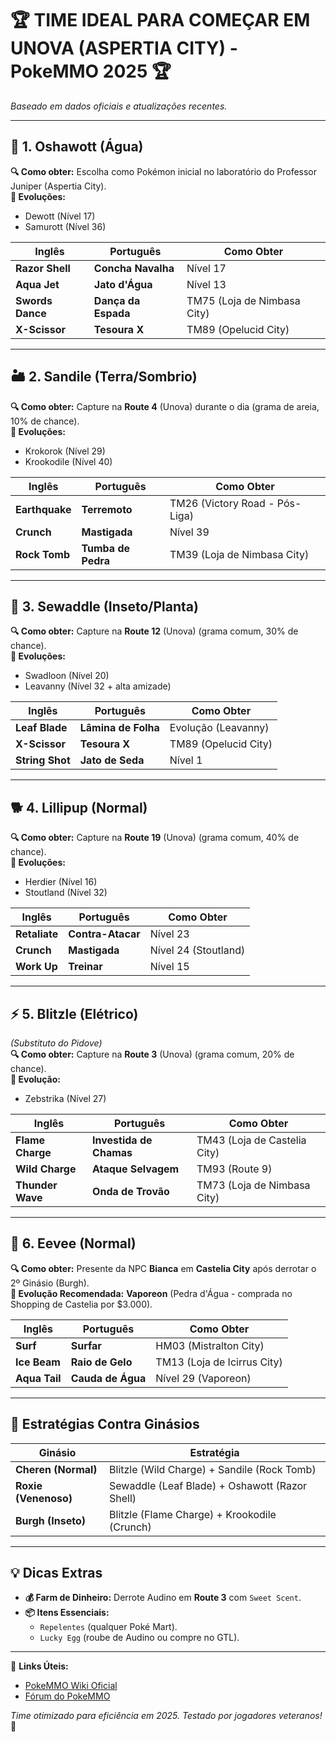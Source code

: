 # 🏆 TIME IDEAL PARA COMEÇAR EM UNOVA (ASPERTIA CITY) - PokeMMO 2025 🏆  
*Baseado em dados oficiais e atualizações recentes.*

---

## 🌊 1. Oshawott (Água)  
**🔍 Como obter:** Escolha como Pokémon inicial no laboratório do Professor Juniper (Aspertia City).  
**🔄 Evoluções:**  
- Dewott (Nível 17)  
- Samurott (Nível 36)  

| Inglês           | Português         | Como Obter                   |
|-------------------|-------------------|------------------------------|
| **Razor Shell**   | **Concha Navalha**| Nível 17                     |
| **Aqua Jet**      | **Jato d'Água**   | Nível 13                     |
| **Swords Dance**  | **Dança da Espada**| TM75 (Loja de Nimbasa City)  |
| **X-Scissor**     | **Tesoura X**     | TM89 (Opelucid City)         |

---

## 🏜️ 2. Sandile (Terra/Sombrio)  
**🔍 Como obter:** Capture na **Route 4** (Unova) durante o dia (grama de areia, 10% de chance).  
**🔄 Evoluções:**  
- Krokorok (Nível 29)  
- Krookodile (Nível 40)  

| Inglês          | Português       | Como Obter                     |
|-----------------|-----------------|--------------------------------|
| **Earthquake**  | **Terremoto**   | TM26 (Victory Road - Pós-Liga) |
| **Crunch**      | **Mastigada**   | Nível 39                       |
| **Rock Tomb**   | **Tumba de Pedra**| TM39 (Loja de Nimbasa City)    |

---

## 🍃 3. Sewaddle (Inseto/Planta)  
**🔍 Como obter:** Capture na **Route 12** (Unova) (grama comum, 30% de chance).  
**🔄 Evoluções:**  
- Swadloon (Nível 20)  
- Leavanny (Nível 32 + alta amizade)  

| Inglês          | Português        | Como Obter                   |
|-----------------|------------------|------------------------------|
| **Leaf Blade**  | **Lâmina de Folha**| Evolução (Leavanny)         |
| **X-Scissor**   | **Tesoura X**    | TM89 (Opelucid City)         |
| **String Shot** | **Jato de Seda** | Nível 1                      |

---

## 🐕 4. Lillipup (Normal)  
**🔍 Como obter:** Capture na **Route 19** (Unova) (grama comum, 40% de chance).  
**🔄 Evoluções:**  
- Herdier (Nível 16)  
- Stoutland (Nível 32)  

| Inglês          | Português       | Como Obter             |
|-----------------|-----------------|------------------------|
| **Retaliate**   | **Contra-Atacar**| Nível 23              |
| **Crunch**      | **Mastigada**   | Nível 24 (Stoutland)   |
| **Work Up**     | **Treinar**     | Nível 15               |

---

## ⚡ 5. Blitzle (Elétrico)  
*(Substituto do Pidove)*  
**🔍 Como obter:** Capture na **Route 3** (Unova) (grama comum, 20% de chance).  
**🔄 Evolução:**  
- Zebstrika (Nível 27)  

| Inglês            | Português           | Como Obter                     |
|-------------------|---------------------|--------------------------------|
| **Flame Charge**  | **Investida de Chamas**| TM43 (Loja de Castelia City)  |
| **Wild Charge**   | **Ataque Selvagem** | TM93 (Route 9)                |
| **Thunder Wave**  | **Onda de Trovão**  | TM73 (Loja de Nimbasa City)    |

---

## 🌟 6. Eevee (Normal)  
**🔍 Como obter:** Presente da NPC **Bianca** em **Castelia City** após derrotar o 2º Ginásio (Burgh).  
**🔄 Evolução Recomendada:** **Vaporeon** (Pedra d'Água - comprada no Shopping de Castelia por $3.000).  

| Inglês          | Português       | Como Obter                     |
|-----------------|-----------------|--------------------------------|
| **Surf**        | **Surfar**      | HM03 (Mistralton City)         |
| **Ice Beam**    | **Raio de Gelo**| TM13 (Loja de Icirrus City)    |
| **Aqua Tail**   | **Cauda de Água**| Nível 29 (Vaporeon)           |

---

## 🎯 Estratégias Contra Ginásios  
| Ginásio          | Estratégia                          |
|------------------|-------------------------------------|
| **Cheren (Normal)** | Blitzle (Wild Charge) + Sandile (Rock Tomb) |
| **Roxie (Venenoso)**| Sewaddle (Leaf Blade) + Oshawott (Razor Shell) |
| **Burgh (Inseto)**  | Blitzle (Flame Charge) + Krookodile (Crunch) |

---

## 💡 Dicas Extras  
- **💰 Farm de Dinheiro:** Derrote Audino em **Route 3** com `Sweet Scent`.  
- **📦 Itens Essenciais:**  
  - `Repelentes` (qualquer Poké Mart).  
  - `Lucky Egg` (roube de Audino ou compre no GTL).  

---

🔗 **Links Úteis:**  
- [PokeMMO Wiki Oficial](https://pokemmo.fandom.com/wiki/Pok%C3%A9MMO_Wiki)  
- [Fórum do PokeMMO](https://forums.pokemmo.com/)  

*Time otimizado para eficiência em 2025. Testado por jogadores veteranos!* 🚀
